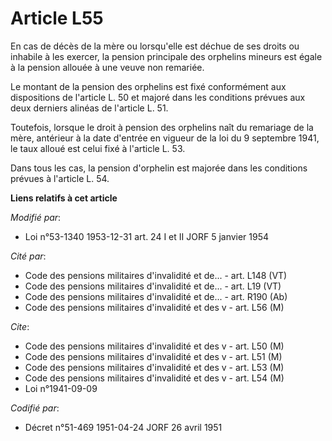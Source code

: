 # Article L55

En cas de décès de la mère ou lorsqu'elle est déchue de ses droits ou inhabile à les exercer, la pension principale des
orphelins mineurs est égale à la pension allouée à une veuve non remariée.

Le montant de la pension des orphelins est fixé conformément aux dispositions de l'article L. 50 et majoré dans les
conditions prévues aux deux derniers alinéas de l'article L. 51.

Toutefois, lorsque le droit à pension des orphelins naît du remariage de la mère, antérieur à la date d'entrée en vigueur de
la loi du 9 septembre 1941, le taux alloué est celui fixé à l'article L. 53.

Dans tous les cas, la pension d'orphelin est majorée dans les conditions prévues à l'article L. 54.

**Liens relatifs à cet article**

_Modifié par_:

  - Loi n°53-1340 1953-12-31 art. 24 I et II JORF 5 janvier 1954

_Cité par_:

  - Code des pensions militaires d'invalidité et de... - art. L148 (VT)
  - Code des pensions militaires d'invalidité et de... - art. L19 (VT)
  - Code des pensions militaires d'invalidité et de... - art. R190 (Ab)
  - Code des pensions militaires d'invalidité et des v - art. L56 (M)

_Cite_:

  - Code des pensions militaires d'invalidité et des v - art. L50 (M)
  - Code des pensions militaires d'invalidité et des v - art. L51 (M)
  - Code des pensions militaires d'invalidité et des v - art. L53 (M)
  - Code des pensions militaires d'invalidité et des v - art. L54 (M)
  - Loi n°1941-09-09

_Codifié par_:

  - Décret n°51-469 1951-04-24 JORF 26 avril 1951
